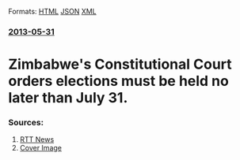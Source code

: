 
Formats: [HTML](/news/2013/05/31/zimbabwe-s-constitutional-court-orders-elections-must-be-held-no-later-than-july-31.html)  [JSON](/news/2013/05/31/zimbabwe-s-constitutional-court-orders-elections-must-be-held-no-later-than-july-31.json)  [XML](/news/2013/05/31/zimbabwe-s-constitutional-court-orders-elections-must-be-held-no-later-than-july-31.xml)  

### [2013-05-31](/news/2013/05/31/index.md)

##### 
# Zimbabwe's Constitutional Court orders elections must be held no later than July 31. 




### Sources:

1. [RTT News](http://www.rttnews.com/2128589/zimbabwe-constitutional-court-orders-elections-by-july-31.aspx)
1. [Cover Image](http://www.rttnews.com/images/RTTNews_Small_Logo.jpg)
